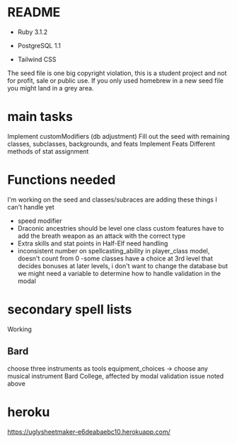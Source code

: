 # README

* Ruby 3.1.2

* PostgreSQL 1.1

* Tailwind CSS

The seed file is one big copyright violation, this is a student project and not for profit, sale or public use. If you only used homebrew in a new seed file you might land in a grey area.

# main tasks
Implement customModifiers (db adjustment)
Fill out the seed with remaining classes, subclasses, backgrounds, and feats
Implement Feats
Different methods of stat assignment

# Functions needed
I'm working on the seed and classes/subraces are adding these things I can't handle yet
   - speed modifier
   - Draconic ancestries should be level one class custom features
    have to add the breath weapon as an attack with the correct type
   - Extra skills and stat points in Half-Elf need handling
   - inconsistent number on spellcasting_ability in player_class model, doesn't count from 0
   -some classes have a choice at 3rd level that decides bonuses at later levels, i don't want to change the database but we might need a variable to determine how to handle validation in the modal

# secondary spell lists
  Working

##  Bard
   choose three instruments as tools
   equipment_choices -> choose any musical instrument
   Bard College, affected by modal validation issue noted above


# heroku
https://uglysheetmaker-e6deabaebc10.herokuapp.com/